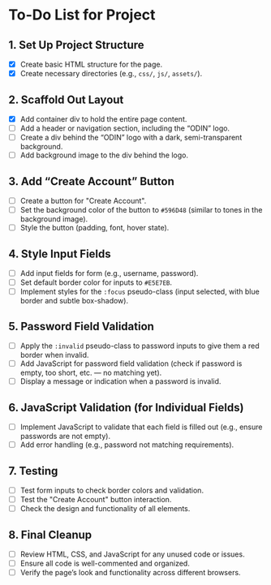 # To-Do List for Project

## 1. Set Up Project Structure

- [x] Create basic HTML structure for the page.
- [x] Create necessary directories (e.g., `css/`, `js/`, `assets/`).

## 2. Scaffold Out Layout

- [x] Add container div to hold the entire page content.
- [ ] Add a header or navigation section, including the “ODIN” logo.
- [ ] Create a div behind the “ODIN” logo with a dark, semi-transparent background.
- [ ] Add background image to the div behind the logo.

## 3. Add “Create Account” Button

- [ ] Create a button for "Create Account".
- [ ] Set the background color of the button to `#596D48` (similar to tones in the background image).
- [ ] Style the button (padding, font, hover state).

## 4. Style Input Fields

- [ ] Add input fields for form (e.g., username, password).
- [ ] Set default border color for inputs to `#E5E7EB`.
- [ ] Implement styles for the `:focus` pseudo-class (input selected, with blue border and subtle box-shadow).

## 5. Password Field Validation

- [ ] Apply the `:invalid` pseudo-class to password inputs to give them a red border when invalid.
- [ ] Add JavaScript for password field validation (check if password is empty, too short, etc. — no matching yet).
- [ ] Display a message or indication when a password is invalid.

## 6. JavaScript Validation (for Individual Fields)

- [ ] Implement JavaScript to validate that each field is filled out (e.g., ensure passwords are not empty).
- [ ] Add error handling (e.g., password not matching requirements).

## 7. Testing

- [ ] Test form inputs to check border colors and validation.
- [ ] Test the "Create Account" button interaction.
- [ ] Check the design and functionality of all elements.

## 8. Final Cleanup

- [ ] Review HTML, CSS, and JavaScript for any unused code or issues.
- [ ] Ensure all code is well-commented and organized.
- [ ] Verify the page’s look and functionality across different browsers.
